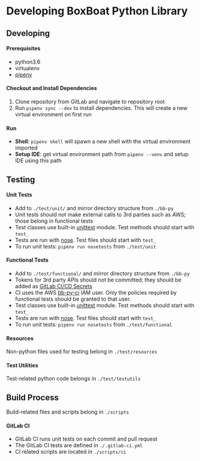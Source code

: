 # Developing BoxBoat Python Library

## Developing

#### Prerequisites
* python3.6
* virtualenv
* [pipenv](https://docs.pipenv.org/)

#### Checkout and Install Dependencies
1. Clone repository from GitLab and navigate to repository root
2. Run `pipenv sync --dev` to install dependencies.  This will create a new virtual environment on first run

#### Run
* **Shell**: `pipenv shell` will spawn a new shell with the virtual environment imported
* **Setup IDE**: get virtual environment path from `pipenv --venv` and setup IDE using this path

## Testing

#### Unit Tests
* Add to `./test/unit/` and mirror directory structure from `./bb-py`
* Unit tests should not make external calls to 3rd parties such as AWS; those belong in functional tests
* Test classes use built-in [unittest](https://docs.python.org/3.6/library/unittest.html) module.  Test methods should start with `test_`
* Tests are run with [nose](nose.readthedocs.io/en/latest/).  Test files should start with `test_`
* To run unit tests: `pipenv run nosetests` from `./test/unit`

#### Functional Tests
* Add to `./test/functional/` and mirror directory structure from `./bb-py`
* Tokens for 3rd party APIs should not be committed; they should be added as [GitLab CI/CD Secrets](https://gitlab.com/boxboat/bb-py/settings/ci_cd)
* CI uses the AWS [bb-py-ci](https://console.aws.amazon.com/iam/home?region=us-east-1#/users/bb-py-ci) IAM user.  Only the policies required by functional tests should be granted to that user.
* Test classes use built-in [unittest](https://docs.python.org/3.6/library/unittest.html) module.  Test methods should start with `test_`
* Tests are run with [nose](nose.readthedocs.io/en/latest/).  Test files should start with `test_`
* To run unit tests: `pipenv run nosetests` from `./test/functional`

#### Resources

Non-python files used for testing belong in `./test/resources`

#### Test Utilities

Test-related python code belongs in `./test/testutils`

## Build Process

Build-related files and scripts belong in `./scripts`

#### GitLab CI

* GitLab CI runs unit tests on each commit and pull request
* The GitLab CI tests are defined in `./.gitlab-ci.yml`
* CI related scripts are located in `./scripts/ci`
